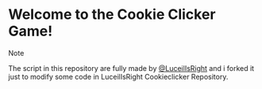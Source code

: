 # Welcome to the Cookie Clicker Game!

> [!NOTE]
> The script in this repository are fully made by [@LuceilIsRight](https://github.com/LuceilIsRight) and i forked it just to modify some code in LuceilIsRight Cookieclicker Repository.
